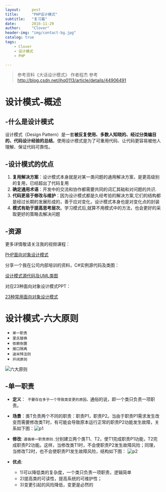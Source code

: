 ```yaml
---
layout:     post
title:      "PHP设计模式"
subtitle:   "复习篇"
date:       2016-11-29
author:     "Clover"
header-img: "img/contact-bg.jpg"
catalog: true
tags:
    - Clover
    - 设计模式
    - PHP

---
```


> 参考资料《大话设计模式》
> 作者程杰
> 参考 http://blog.csdn.net/jhq0113/article/details/44906491

# 设计模式-概述

## -什么是设计模式

设计模式（Design Pattern）是一套**被反复使用、多数人知晓的、经过分类编目的、代码设计经验的总结**。使用设计模式是为了可重用代码、让代码更容易被他人理解、保证代码可靠性。

## -设计模式的优点

1. **复用解决方案**：设计模式本身就是对某一类问题的通用解决方案，是更高级别的复用，已经超出了代码复用
2. **确定通用术语**：开发中的交流和协作都需要共同的词汇其础和对问题的共识.
3. **代码更易于修改与维护**：因为设计模式都是久经考验的解决方案,它们的结构都是经过长期的发展形成的，善于应对变化，设计模式本身也是对变化点的封装
4. **模式有助于提高思考层次**。学习模式后,就算不用模式中的方法，也会更好的采取更好的策略去解决问题

## -资源
更多详情敬请关注我的视频课程：

 [PHP面向对象设计模式](http://edu.csdn.net/course/detail/602)

 分享一个我在公司内部培训的资料，C#实例源代码及类图：
           
 [设计模式源代码及UML类图](http://pan.baidu.com/s/1qWOE5dy)

 对应23种面向对象设计模式PPT：

  [23种常用面向对象设计模式](http://pan.baidu.com/s/1i3zksE5)

# 设计模式-六大原则

* `单一职责`
* `里氏替换`
* `依赖倒置`
* `接口隔离`
* `迪米特法则`
* `开闭原则`

![六大原则](http://clover.htmhub.com/img/phpdesign/20150406222929184.jpeg)

## -单一职责

* **定义**：` 不要存在多于一个导致类变更的原因。`通俗的说，即一个类只负责一项职责。

* **场景**：类T负责两个不同的职责：职责P1，职责P2。当由于职责P1需求发生改变而需要修改类T时，有可能会导致原本运行正常的职责P2功能发生故障，关系如下图：![p1](http://clover.htmhub.com/img/phpdesign/20150406223705732.jpeg)
* **修改**: `遵循单一职责原则.`分别建立两个类T1、T2，使T1完成职责P1功能，T2完成职责P2功能。这样，当修改类T1时，不会使职责P2发生故障风险；同理，当修改T2时，也不会使职责P1发生故障风险，结构如下图： ![p2](http://clover.htmhub.com/img/phpdesign/20150406223805012.jpeg)
* **优点**: 
	* 1)可以降低类的复杂度，一个类只负责一项职责，逻辑简单
	* 2)提高类的可读性，提高系统的可维护性；
	* 3)变更引起的风险降低，变更是必然的
